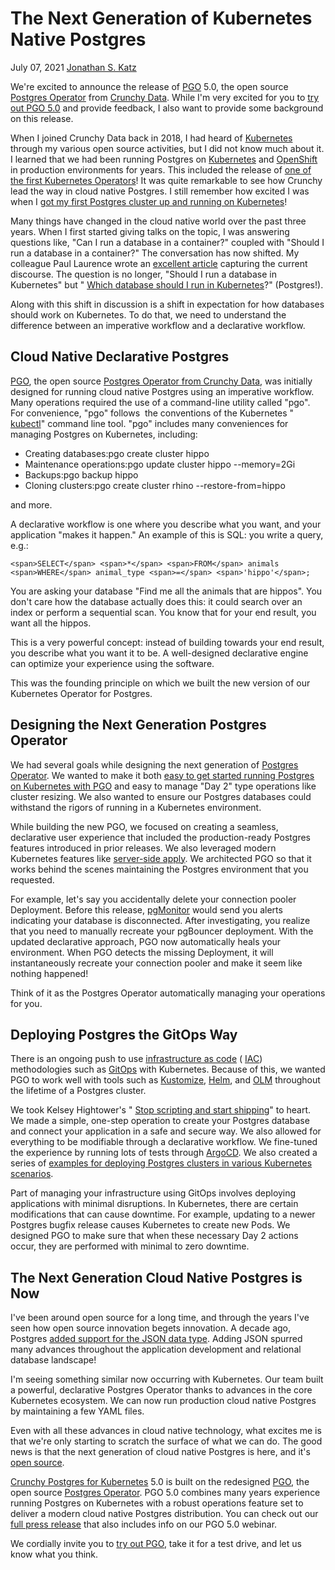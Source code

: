 # The Next Generation of Kubernetes Native Postgres

July 07, 2021 [Jonathan S. Katz](https://blog.crunchydata.com/blog/author/jonathan-s-katz)

We're excited to announce the release of [PGO](https://github.com/CrunchyData/postgres-operator) 5.0, the open source [Postgres Operator](https://github.com/CrunchyData/postgres-operator) from [Crunchy Data](https://www.crunchydata.com/). While I'm very excited for you to [try out PGO 5.0](https://access.crunchydata.com/documentation/postgres-operator/v5/quickstart/) and provide feedback, I also want to provide some background on this release.

When I joined Crunchy Data back in 2018, I had heard of [Kubernetes](https://kubernetes.io/) through my various open source activities, but I did not know much about it. I learned that we had been running Postgres on [Kubernetes](https://blog.crunchydata.com/blog/creating-a-postgresql-cluster-using-helm-for-kubernetes) and [OpenShift](http://blog.crunchydata.com/blog/advanced-crunchy-containers-for-postgresql) in production environments for years. This included the release of [one of the first Kubernetes Operators](http://blog.crunchydata.com/blog/postgres-operator-for-kubernetes)! It was quite remarkable to see how Crunchy lead the way in cloud native Postgres. I still remember how excited I was when I [got my first Postgres cluster up and running on Kubernetes](http://blog.crunchydata.com/blog/get-started-runnning-postgresql-on-kubernetes)!

Many things have changed in the cloud native world over the past three years. When I first started giving talks on the topic, I was answering questions like, "Can I run a database in a container?" coupled with "Should I run a database in a container?" The conversation has now shifted. My colleague Paul Laurence wrote an [excellent article](http://blog.crunchydata.com/blog/using-kubernetes-chances-are-you-need-a-database) capturing the current discourse. The question is no longer, "Should I run a database in Kubernetes" but " [Which database should I run in Kubernetes](http://blog.crunchydata.com/blog/using-kubernetes-chances-are-you-need-a-database)?" (Postgres!).

Along with this shift in discussion is a shift in expectation for how databases should work on Kubernetes. To do that, we need to understand the difference between an imperative workflow and a declarative workflow.

## Cloud Native Declarative Postgres

[PGO](https://github.com/CrunchyData/postgres-operator), the open source [Postgres Operator from Crunchy Data](https://www.crunchydata.com/products/crunchy-postgresql-for-kubernetes/), was initially designed for running cloud native Postgres using an imperative workflow. Many operations required the use of a command-line utility called "pgo". For convenience, "pgo" follows  the conventions of the Kubernetes " [kubectl](https://kubernetes.io/docs/reference/kubectl/overview/)" command line tool. "pgo" includes many conveniences for managing Postgres on Kubernetes, including:

- Creating databases:pgo create cluster hippo
- Maintenance operations:pgo update cluster hippo --memory=2Gi
- Backups:pgo backup hippo
- Cloning clusters:pgo create cluster rhino --restore-from=hippo

and more.

A declarative workflow is one where you describe what you want, and your application "makes it happen." An example of this is SQL: you write a query, e.g.:

```
<span>SELECT</span> <span>*</span> <span>FROM</span> animals <span>WHERE</span> animal_type <span>=</span> <span>'hippo'</span>;
```

You are asking your database "Find me all the animals that are hippos". You don't care how the database actually does this: it could search over an index or perform a sequential scan. You know that for your end result, you want all the hippos.

This is a very powerful concept: instead of building towards your end result, you describe what you want it to be. A well-designed declarative engine can optimize your experience using the software.

This was the founding principle on which we built the new version of our Kubernetes Operator for Postgres.

## Designing the Next Generation Postgres Operator

We had several goals while designing the next generation of [Postgres Operator](https://github.com/CrunchyData/postgres-operator). We wanted to make it both [easy to get started running Postgres on Kubernetes with PGO](https://access.crunchydata.com/documentation/postgres-operator/v5/quickstart/) and easy to manage "Day 2" type operations like cluster resizing. We also wanted to ensure our Postgres databases could withstand the rigors of running in a Kubernetes environment.

While building the new PGO, we focused on creating a seamless, declarative user experience that included the production-ready Postgres features introduced in prior releases. We also leveraged modern Kubernetes features like [server-side apply](https://kubernetes.io/docs/reference/using-api/server-side-apply/). We architected PGO so that it works behind the scenes maintaining the Postgres environment that you requested.

For example, let's say you accidentally delete your connection pooler Deployment. Before this release, [pgMonitor](https://github.com/CrunchyData/pgmonitor) would send you alerts indicating your database is disconnected. After investigating, you realize that you need to manually recreate your pgBouncer deployment. With the updated declarative approach, PGO now automatically heals your environment. When PGO detects the missing Deployment, it will instantaneously recreate your connection pooler and make it seem like nothing happened!

Think of it as the Postgres Operator automatically managing your operations for you.

## Deploying Postgres the GitOps Way

There is an ongoing push to use [infrastructure as code](https://en.wikipedia.org/wiki/Infrastructure_as_code) ( [IAC](https://en.wikipedia.org/wiki/Infrastructure_as_code)) methodologies such as [GitOps](https://www.gitops.tech/) with Kubernetes. Because of this, we wanted PGO to work well with tools such as [Kustomize](https://kustomize.io/), [Helm](https://helm.sh/), and [OLM](https://olm.operatorframework.io/) throughout the lifetime of a Postgres cluster.

We took Kelsey Hightower's " [Stop scripting and start shipping](https://twitter.com/kelseyhightower/status/953638870888849408)" to heart. We made a simple, one-step operation to create your Postgres database and connect your application in a safe and secure way. We also allowed for everything to be modifiable through a declarative workflow. We fine-tuned the experience by running lots of tests through [ArgoCD](https://argoproj.github.io/argo-cd/). We also created a series of [examples for deploying Postgres clusters in various Kubernetes scenarios](https://github.com/CrunchyData/postgres-operator-examples).

Part of managing your infrastructure using GitOps involves deploying applications with minimal disruptions. In Kubernetes, there are certain modifications that can cause downtime. For example, updating to a newer Postgres bugfix release causes Kubernetes to create new Pods. We designed PGO to make sure that when these necessary Day 2 actions occur, they are performed with minimal to zero downtime.

## The Next Generation Cloud Native Postgres is Now

I've been around open source for a long time, and through the years I've seen how open source innovation begets innovation. A decade ago, Postgres [added support for the JSON data type](http://blog.crunchydata.com/blog/better-json-in-postgres-with-postgresql-14). Adding JSON spurred many advances throughout the application development and relational database landscape!

I'm seeing something similar now occurring with Kubernetes. Our team built a powerful, declarative Postgres Operator thanks to advances in the core Kubernetes ecosystem. We can now run production cloud native Postgres by maintaining a few YAML files.

Even with all these advances in cloud native technology, what excites me is that we're only starting to scratch the surface of what we can do. The good news is that the next generation of cloud native Postgres is here, and it's [open source](https://github.com/CrunchyData/postgres-operator).

[Crunchy Postgres for Kubernetes](https://www.crunchydata.com/products/crunchy-postgresql-for-kubernetes/) 5.0 is built on the redesigned [PGO](https://github.com/CrunchyData/postgres-operator), the open source [Postgres Operator](https://github.com/CrunchyData/postgres-operator). PGO 5.0 combines many years experience running Postgres on Kubernetes with a robust operations feature set to deliver a modern cloud native Postgres distribution. You can check out our [full press release](http://blog.crunchydata.com/news/next-generation-crunchy-postgres-for-kubernetes-released) that also includes info on our PGO 5.0 webinar.

We cordially invite you to [try out PGO](https://access.crunchydata.com/documentation/postgres-operator/v5/quickstart/), take it for a test drive, and let us know what you think.
